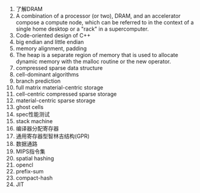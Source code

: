 1. 了解DRAM
2. A combination of a processor (or two), DRAM, and an accelerator compose a compute node, which can be referred to in the context of a single home desktop or a "rack" in a supercomputer.
3. Code-oriented design of C++
4. big endian and little endian
5. memory alignment, padding
6. The heap is a separate region of memory that is used to allocate dynamic memory with the malloc routine or the new operator.
7. compressed sparse data structure
8. cell-dominant algorithms
9. branch prediction
10. full matrix material-centric storage
11. cell-centric compressed sparse storage
12. material-centric sparse storage
13. ghost cells
14. spec性能测试
15. stack machine
16. 编译器分配寄存器
17. 通用寄存器型智林吉结构(GPR)
18. 数据通路
19. MIPS指令集
20. spatial hashing
21. opencl
22. prefix-sum
23. compact-hash
24. JIT
